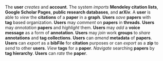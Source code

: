 The **user** _creates_ and **account**. The system _imports_ **Mendeley citation lists**, **Google Scholar Pages**, **public research databases**, and **arXiv**. A **user** is able to _view_ the **citations** of a **paper** in a **graph**. **Users** _save_ **papers** with **tag** based organization. **Users** may _comment_ on **papers** in **threads**. **Users** may _annotation_ **papers** and _highlight_ them. **Users** may _add_ a **voice message** as a form of **annotation**. **Users** may _join_ work **groups** to _share_ **annotations** and **tag collections**. **Users** can _amend_ **metadata** of **papers**. **Users** can _export_ as a **bibFile** for **citation** purposes or can _export_ as a **zip** to _send_ to other **users**. _View_ **tags** for a **paper**. _Navigate_ searching **papers** by **tag hierarchy**. **Users** can _rate_ the **paper**.
